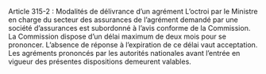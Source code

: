 Article 315-2 : Modalités de délivrance d’un agrément
L’octroi par le Ministre en charge du secteur des assurances de l’agrément demandé par une société d’assurances est subordonné à l’avis conforme de la Commission.
La Commission dispose d’un délai maximum de deux mois pour se prononcer. L’absence de réponse à l’expiration de ce délai vaut acceptation.
Les agréments prononcés par les autorités nationales avant l’entrée en vigueur des présentes dispositions demeurent valables.
